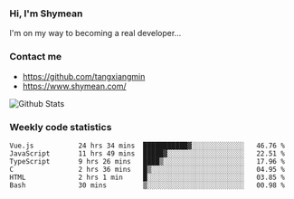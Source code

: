 ### Hi, I'm Shymean

I'm on my way to becoming a real developer...

### Contact me

- <https://github.com/tangxiangmin>
- <https://www.shymean.com/>

![Github Stats](https://github-readme-stats.vercel.app/api?username=tangxiangmin&show_icons=true&theme=dark)


###  Weekly code statistics

<!--START_SECTION:waka-->

```text
Vue.js           24 hrs 34 mins  ███████████▓░░░░░░░░░░░░░   46.76 %
JavaScript       11 hrs 49 mins  █████▓░░░░░░░░░░░░░░░░░░░   22.51 %
TypeScript       9 hrs 26 mins   ████▒░░░░░░░░░░░░░░░░░░░░   17.96 %
C                2 hrs 36 mins   █▒░░░░░░░░░░░░░░░░░░░░░░░   04.95 %
HTML             2 hrs 1 min     █░░░░░░░░░░░░░░░░░░░░░░░░   03.85 %
Bash             30 mins         ▒░░░░░░░░░░░░░░░░░░░░░░░░   00.98 %
```

<!--END_SECTION:waka-->